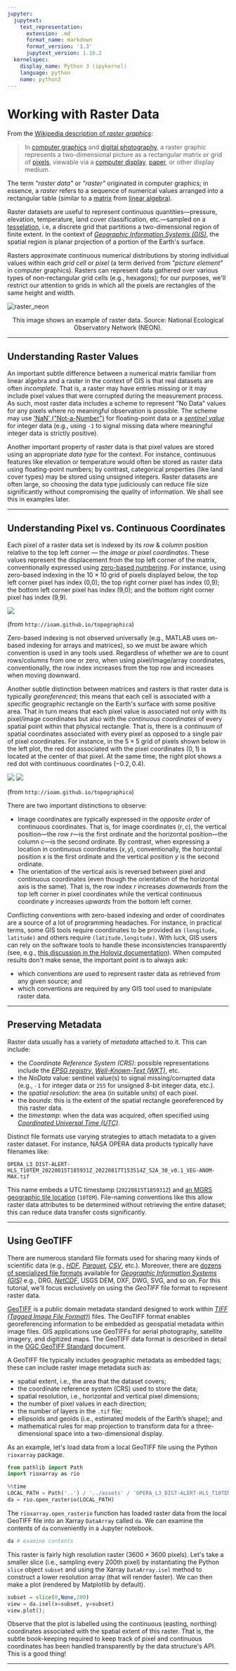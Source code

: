 ```yaml
---
jupyter:
  jupytext:
    text_representation:
      extension: .md
      format_name: markdown
      format_version: '1.3'
      jupytext_version: 1.16.2
  kernelspec:
    display_name: Python 3 (ipykernel)
    language: python
    name: python3
---
```


# Working with Raster Data


From the [Wikipedia description of *raster graphics*](https://en.wikipedia.org/wiki/Raster_graphics):

> In [computer graphics](https://en.wikipedia.org/wiki/Computer_graphics) and [digital photography](https://en.wikipedia.org/wiki/Digital_photography), a raster graphic represents a two-dimensional picture as a rectangular matrix or grid of [pixels](https://en.wikipedia.org/wiki/Pixel), viewable via a [computer display](https://en.wikipedia.org/wiki/Computer_display), [paper](https://en.wikipedia.org/wiki/Paper), or other display medium.

The term *"raster data"* or *"raster"* originated in computer graphics; in essence, a *raster* refers to a sequence of numerical values arranged into a rectangular table (similar to a [matrix](https://en.wikipedia.org/wiki/Matrix_(mathematics)) from [linear algebra](https://en.wikipedia.org/wiki/Linear_algebra)).

Raster datasets are useful to represent continuous quantities—pressure, elevation, temperature, land cover classification, etc.—sampled on a [tesselation](https://en.wikipedia.org/wiki/Tessellation), i.e, a discrete grid that partitions a two-dimensional region of finite extent. In the context of [*Geographic Information Systems (GIS)*](https://en.wikipedia.org/wiki/Geographic_information_system), the spatial region is planar projection of a portion of the Earth's surface.

Rasters approximate continuous numerical distributions by storing individual values within each *grid cell* or *pixel* (a term derived from *"picture element"* in computer graphics). Rasters can represent data gathered over various types of non-rectangular grid cells (e.g., hexagons); for our purposes, we'll restrict our attention to grids in which all the pixels are rectangles of the same height and width.

![raster_neon](../../assets/raster_neon.png)

<p style="text-align: center;">This image shows an example of raster data. Source: National Ecological Observatory Network (NEON).
</p>


---


## Understanding Raster Values


An important subtle difference between a numerical matrix familiar from linear algebra and a raster in the context of GIS is that real datasets are often *incomplete*. That is, a raster may have entries missing or it may include pixel values that were corrupted during the measurement process. As such, most raster data includes a scheme to represent "No Data" values for any pixels where no meaningful observation is possible. The scheme may use ['NaN' ("Not-a-Number")](https://en.wikipedia.org/wiki/NaN) for floating-point data or a [*sentinel value*](https://en.wikipedia.org/wiki/Sentinel_value) for integer data (e.g., using `-1` to signal missing data where meaningful integer data is strictly positive).

Another important property of raster data is that pixel values are stored using an appropriate *data type* for the context. For instance, continuous features like elevation or temperature would often be stored as raster data using floating-point numbers; by contrast, categorical properties (like land cover types) may be stored using unsigned integers. Raster datasets are often large, so choosing the data type judiciously can reduce file size significantly without compromising the quality of information. We shall see this in examples later.


---


## Understanding Pixel vs. Continuous Coordinates


Each pixel of a raster data set is indexed by its *row* & *column* position relative to the top left corner — the *image* or *pixel coordinates*. These values represent the displacement from the top left corner of the matrix, conventionally expressed using [zero-based numbering](https://en.wikipedia.org/wiki/Zero-based_numbering). For instance, using zero-based indexing in the $10\times10$ grid of pixels displayed below, the top left corner pixel has index (0,0); the top right corner pixel has index (0,9); the bottom left corner pixel has index (9,0); and the bottom right corner pixel has index (9,9).

![](http://ioam.github.io/topographica/_images/matrix_coords_hidensity.png)

(from `http://ioam.github.io/topographica`)

Zero-based indexing is not observed universally (e.g., MATLAB uses on-based indexing for arrays and matrices), so we must be aware which convention is used in any tools used. Regardless of whether we are to count rows/columns from one or zero, when using pixel/image/array coordinates, conventionally, the row index increases from the top row and increases when moving downward.


Another subtle distinction between matrices and rasters is that raster data is typically *georeferenced*; this means that each cell is associated with a specific geographic rectangle on the Earth's surface with some positive area. That in turn means that each pixel value is associated not only with its pixel/image coordinates but also with the *continuous coordinates* of every spatial point within that physical rectangle. That is, there is a *continuum* of spatial coordinates associated with every pixel as opposed to a single pair of pixel coordinates. For instance, in the $5\times5$ grid of pixels shown below in the left plot, the red dot associated with the pixel coordinates $(0,1)$ is located at the center of that pixel. At the same time, the right plot shows a red dot with continuous coordinates $(-0.2,0.4)$.

![](http://ioam.github.io/topographica/_images/matrix_coords.png)
![](http://ioam.github.io/topographica/_images/sheet_coords_-0.2_0.4.png)

(from `http://ioam.github.io/topographica`)

There are two important distinctions to observe:

+ Image coordinates are typically expressed in the *opposite order* of continuous coordinates. That is, for image coordinates $(r,c)$, the vertical position—the row $r$—is the first ordinate and the horizontal position—the column $c$—is the second ordinate. By contrast, when expressing a location in continuous coordinates $(x,y)$, conventionally, the horizontal position $x$ is the first ordinate and the vertical position $y$ is the second ordinate.
+ The orientation of the vertical axis is reversed between pixel and continuous coordinates (even though the orientation of the horizontal axis is the same). That is, the row index $r$ increases *downwards* from the top left corner in pixel coordinates while the vertical continuous coordinate $y$ increases *upwards* from the bottom left corner.

Conflicting conventions with zero-based indexing and order of coordinates are a source of a lot of programming headaches. For instance, in practical terms, some GIS tools require coordinates to be provided as `(longitude, latitude)` and others require `(latitude,longitude)`. With luck, GIS users can rely on the software tools to handle these inconsistencies transparently (see, e.g., [this discussion in the Holoviz documentation](https://holoviews.org/user_guide/Continuous_Coordinates.html)). When computed results don't make sense, the important point is to always ask:

+ which conventions are used to represent raster data as retrieved from any given source; and
+ which conventions are required by any GIS tool used to manipulate raster data.


---


## Preserving Metadata


Raster data usually has a variety of *metadata* attached to it. This can include:

+ the *Coordinate Reference System (CRS)*: possible representations include the [*EPSG registry*](https://en.wikipedia.org/wiki/EPSG_Geodetic_Parameter_Dataset), [*Well-Known-Text (WKT)*](https://en.wikipedia.org/wiki/Well-known_text_representation_of_coordinate_reference_systems), etc.
+ the *NoData* value: sentinel value(s) to signal missing/corrupted data (e.g., `-1` for integer data or `255` for unsigned 8-bit integer data, etc.).
+ the *spatial resolution*: the area (in suitable units) of each pixel.
+ the *bounds*: this is the extent of the spatial rectangle georeferenced by this raster data.
+ the *timestamp*: when the data was acquired, often specified using [*Coordinated Universal Time (UTC)*](https://en.wikipedia.org/wiki/Coordinated_Universal_Time).

Distinct file formats use varying strategies to attach metadata to a given raster dataset. For instance, NASA OPERA data products typically have filenames like:

```
OPERA_L3_DIST-ALERT-HLS_T10TEM_20220815T185931Z_20220817T153514Z_S2A_30_v0.1_VEG-ANOM-MAX.tif
```

This name embeds a UTC timestamp (`20220815T185931Z`) and [an MGRS geographic tile location](https://en.wikipedia.org/wiki/Military_Grid_Reference_System) (`10TEM`). File-naming conventions like this allow raster data attributes to be determined without retrieving the entire dataset; this can reduce data transfer costs significantly.


---


## Using GeoTIFF 


There are numerous standard file formats used for sharing many kinds of scientific data (e.g., [*HDF*](https://en.wikipedia.org/wiki/Hierarchical_Data_Format), [*Parquet*](https://parquet.apache.org/), [*CSV*](https://en.wikipedia.org/wiki/Comma-separated_values), etc.). Moreover, there are [dozens of specialized file formats](https://www.spatialpost.com/list-common-gis-file-format/) available for [*Geographic Information Systems (GIS)*](https://en.wikipedia.org/wiki/Geographic_information_system) e.g., DRG, [*NetCDF*](https://docs.unidata.ucar.edu/nug/current/), USGS DEM, DXF, DWG, SVG, and so on. For this tutorial, we'll focus exclusively on using the *GeoTIFF* file format to represent raster data.

[GeoTIFF](https://en.wikipedia.org/wiki/GeoTIFF) is a public domain metadata standard designed to work within [*TIFF (Tagged Image File Format)*)](https://en.wikipedia.org/wiki/TIFF) files. The GeoTIFF format enables georeferencing information to be embedded as geospatial metadata within image files. GIS applications use GeoTIFFs for aerial photography, satellite imagery, and digitized maps. The GeoTIFF data format is described in detail in the [OGC GeoTIFF Standard](https://www.ogc.org/standard/geotiff/) document.

A GeoTIFF file typically includes geographic metadata as embedded tags; these can include raster image metadata such as:
* spatial extent, i.e., the area that the dataset covers;
* the coordinate reference system (CRS) used to store the data;
* spatial resolution, i.e., horizontal and vertical pixel dimensions;
* the number of pixel values in each direction;
* the number of layers in the `.tif` file;
* ellipsoids and geoids (i.e., estimated models of the Earth’s shape); and
* mathematical rules for map projection to transform data for a three-dimensional space into a two-dimensional display.

As an example, let's load data from a local GeoTIFF file using the Python `rioxarray` package.

```python
from pathlib import Path
import rioxarray as rio
```

```python
%%time
LOCAL_PATH = Path('..') / '../assets' / 'OPERA_L3_DIST-ALERT-HLS_T10TEM_20220815T185931Z_20220817T153514Z_S2A_30_v0.1_VEG-ANOM-MAX.tif'
da = rio.open_rasterio(LOCAL_PATH)
```

The `rioxarray.open_rasterio` function has loaded raster data from the local GeoTIFF file into an Xarray `DataArray` called `da`. We can examine the contents of `da` conveniently in a Jupyter notebook.

```python
da # examine contents
```

This raster is fairly high resolution raster ($3600\times3600$ pixels). Let's take a smaller slice (i.e., sampling every 200th pixel) by instantiating the Python `slice` object `subset` and using the Xarray `DataArray.isel` method to construct a lower resolution array (that will render faster). We can then make a plot (rendered by Matplotlib by default).

```python
subset = slice(0,None,200)
view = da.isel(x=subset, y=subset)
view.plot();
```

Observe that the plot is labelled using the continuous (easting, northing) coordinates associated with the spatial extent of this raster. That is, the subtle book-keeping required to keep track of pixel and continuous coordinates has been handled transparently by the data structure's API. This is a good thing!


---
